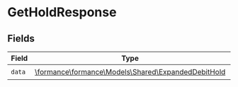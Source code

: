 # GetHoldResponse


## Fields

| Field                                                                                          | Type                                                                                           | Required                                                                                       | Description                                                                                    |
| ---------------------------------------------------------------------------------------------- | ---------------------------------------------------------------------------------------------- | ---------------------------------------------------------------------------------------------- | ---------------------------------------------------------------------------------------------- |
| `data`                                                                                         | [\formance\formance\Models\Shared\ExpandedDebitHold](../../models/shared/ExpandedDebitHold.md) | :heavy_check_mark:                                                                             | N/A                                                                                            |